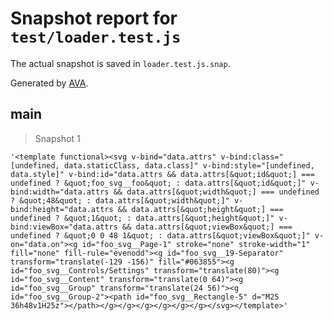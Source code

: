# Snapshot report for `test/loader.test.js`

The actual snapshot is saved in `loader.test.js.snap`.

Generated by [AVA](https://ava.li).

## main

> Snapshot 1

    '<template functional><svg v-bind="data.attrs" v-bind:class="[undefined, data.staticClass, data.class]" v-bind:style="[undefined, data.style]" v-bind:id="data.attrs && data.attrs[&quot;id&quot;] === undefined ? &quot;foo_svg__foo&quot; : data.attrs[&quot;id&quot;]" v-bind:width="data.attrs && data.attrs[&quot;width&quot;] === undefined ? &quot;48&quot; : data.attrs[&quot;width&quot;]" v-bind:height="data.attrs && data.attrs[&quot;height&quot;] === undefined ? &quot;1&quot; : data.attrs[&quot;height&quot;]" v-bind:viewBox="data.attrs && data.attrs[&quot;viewBox&quot;] === undefined ? &quot;0 0 48 1&quot; : data.attrs[&quot;viewBox&quot;]" v-on="data.on"><g id="foo_svg__Page-1" stroke="none" stroke-width="1" fill="none" fill-rule="evenodd"><g id="foo_svg__19-Separator" transform="translate(-129 -156)" fill="#063855"><g id="foo_svg__Controls/Settings" transform="translate(80)"><g id="foo_svg__Content" transform="translate(0 64)"><g id="foo_svg__Group" transform="translate(24 56)"><g id="foo_svg__Group-2"><path id="foo_svg__Rectangle-5" d="M25 36h48v1H25z"></path></g></g></g></g></g></g></svg></template>'
